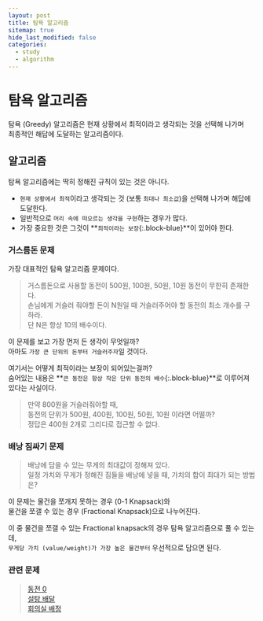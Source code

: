 ```yaml
---
layout: post
title: 탐욕 알고리즘
sitemap: true
hide_last_modified: false
categories:
  - study
  - algorithm
---
```

# 탐욕 알고리즘
탐욕 (Greedy) 알고리즘은 현재 상황에서 최적이라고 생각되는 것을 선택해 나가며  
최종적인 해답에 도달하는 알고리즘이다. 

## 알고리즘
탐욕 알고리즘에는 딱히 정해진 규칙이 있는 것은 아니다.  
- `현재 상황에서 최적`이라고 생각되는 것 (보통 `최대나 최소값`)을 선택해 나가며 해답에 도달한다.
- 일반적으로 `머리 속에 떠오르는 생각을 구현`하는 경우가 많다.
- 가장 중요한 것은 그것이 **`최적이라는 보장`{:.block-blue}**이 있어야 한다.

### 거스름돈 문제
가장 대표적인 탐욕 알고리즘 문제이다.  
> 거스름돈으로 사용할 동전이 500원, 100원, 50원, 10원 동전이 무한히 존재한다.  
손님에게 거슬러 줘야할 돈이 N원일 때 거슬러주어야 할 동전의 최소 개수를 구하라.  
단 N은 항상 10의 배수이다.

이 문제를 보고 가장 먼저 든 생각이 무엇일까?  
아마도 `가장 큰 단위의 돈부터 거슬러주자`일 것이다.  

여기서는 어떻게 최적이라는 보장이 되어있는걸까?  
숨어있는 내용은 **`큰 동전은 항상 작은 단위 동전의 배수`{:.block-blue}**로 이루어져 있다는 사실이다.  

> 만약 800원을 거슬러줘야할 때,  
동전의 단위가 500원, 400원, 100원, 50원, 10원 이라면 어떨까?  
정답은 400원 2개로 그리디로 접근할 수 없다.

### 배낭 짐싸기 문제
> 배낭에 담을 수 있는 무게의 최대값이 정해져 있다.  
일정 가치와 무게가 정해진 짐들을 배낭에 넣을 때, 가치의 합이 최대가 되는 방법은?  

이 문제는 물건을 쪼개지 못하는 경우 (0-1 Knapsack)와  
물건을 쪼갤 수 있는 경우 (Fractional Knapsack)으로 나누어진다.

이 중 물건을 쪼갤 수 있는 Fractional knapsack의 경우 탐욕 알고리즘으로 풀 수 있는데,  
`무게당 가치 (value/weight)가 가장 높은 물건부터` 우선적으로 담으면 된다.

### 관련 문제 

> [동전 0](https://www.acmicpc.net/problem/11047)  
[설탕 배달](https://www.acmicpc.net/problem/2839)  
[회의실 배정](https://www.acmicpc.net/problem/1931)  
